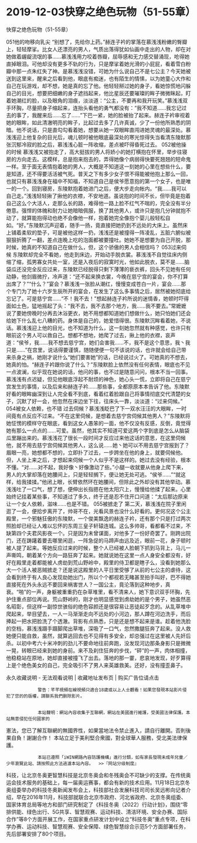 # 2019-12-03快穿之绝色玩物（51-55章）



快穿之绝色玩物（51-55章）



 051他的吻移向乳尖   “别想了，先给你上药。”赫连子衿的掌落在慕浅浅粉嫩的臀瓣上，轻轻摩挲。比女人还漂亮的男人，气质出落得犹如仙画中走出的人物，却在对她做着龌龊流氓的事……慕浅浅用力咬着唇瓣，屈辱感和无力感交替涌现，呛得她直掉眼泪。可他却没有更多不轨的行为，只是摩挲着她光滑的小屁屁，看着雪白粉瓣中那一点朱红失了神。是慕浅浅没错，可她为什么说自己不是七公主？今天她被送到这里来，醒来之后看到他，眼底有痴迷，也有陌生的情愫，以为她童心大作和自己在玩游戏，却不想，她是真的忘了他。他轻轻掰过她的身子，看她惊慌地闪躲自己的目光，想要把细嫩的身子遮挡起来，他比星辰还要璀璨的眸子微微眯起，盯着她潮红的脸，以及眼角的泪痕，淡淡道：“公主，不要再和我开玩笑。”慕浅浅双手环胸，尽量把身子缩起来，连抬头看他的勇气都没有：“我不知道……我忘记过去的事了，我醒来后……忘了……”下巴一紧，她的脸被抬了起来。赫连子衿审视着她的眼眸，如此清澈明亮的眸子，比起过去多了几许真诚，少了一份他所熟悉的阴暗。他不说话，只是直勾勾看着她，想要从她一双眼眸直闯进她灵魂的最深处。慕浅浅迎上他复杂的目光后，魂儿顿时被他眼底最深处的寒光惊得失当看清东陵默那张沉郁冷寂的脸之后，慕浅浅心脏一阵收缩，差点被吓得昏死过去。 052被他操的时候   慕浅浅又被抱走了，高大挺拔的男人将娇小的她打横抱在怀里，举步往寝房的方向走去。这模样，总是抱来抱去的，弄得她像个病弱得快要死翘翘的短命鬼一样。至于面无表情抱着她的男人，大概是不知道这一刻她的心里在想些什么，要是知道，还不得要活活被气死。普天之下有多少女子恨不得能被他抱上那么一回，也就只有慕浅浅身在福中不知福，不知道自己是侯爷愿意抱的第一个女子，也是唯一的一个。回到寝房，东陵默抱着她进门之后，便大步走向帐内。“我……我可以自己走。”浅浅轻轻揪了揪他的衣襟，不安地道。虽说抱的时间不长，但毕竟是抱着自己这么个大活人，走那么长的路，难得他一路上脸不红气不喘的，完全没有半分倦意。强悍的体魄和耐力让她暗暗佩服，换了其他男人，或许只是抱几分钟就抱不动了，就算能抱得动也绝不会像他一样，抱着她完全像抱个婴儿般轻松自如。“好。”东陵默沉声迎着，随手一扬，竟直接把她扔到不远处的大床上。虽然床上铺着柔软的垫子，可是被他这样一扔，浅浅还是被撞得一阵凌乱，五脏六腑似被狠狠折腾了一翻，差点连晚上吃的泡面都被要撞吐。她她不是想要为自己开脱，那时候，她真的不知道自己在做什么，但，这个骄傲的男人会相信吗？ 053过来伺候   东陵默却完全不看她，他走到床边，开始动手脱衣裳。慕浅浅不自觉往床内侧缩了缩，孤男寡女共处一室，还是入夜后的寂寞时光，他如此脱衣，莫不是……脑袋瓜还没完全反应过来，东陵默已经脱得只剩下薄薄的亵衣裤，回头不见她有任何动静，他剑眉微拧，冷声道：“还不起来换衣裳，今晚在慈宁宫的宴会，你不打算出席了？”“什么？”宴会？慕浅浅一张脸从潮红，慢慢变成苍白一片，宴会……那个专门为了她十六岁生辰所开的宴会，在发生了这么多事情之后，居然被她彻底给忘记了。可是慈宁宫……“不！我不去！”想起赫连子衿所说的迷情香，她顿时吓得面如土色，猛地摇起了头：“我不去，我不去那个地方，我……我不要去。”常嬷嬷说了要她傍晚时分再去沐浴更衣，她不用想都知道她们想做什么，她只怕她们还会给她下什么乱七八糟的药。身体是自己的，她爱惜得很。东陵默沉眸看着她，不说话。慕浅浅迎上他的目光，也不知道为什么，这一刻她忽然就有种感觉，也许只有眼前这个男人可以救自己。想都不想地，她爬了过去，揪上他的衣襟，哀声道：“侯爷，我……我不想去慈宁宫，她们会害我……不，我不是这个意思，我丶我只是……”在宫里，说话得要谨慎，随随便便一句不该说的话，也许就会给自己带来杀身之祸，她刚才说什么“她们要害她”的话，已经说过火了。可她真的不想去，她真的怕。“赫连子衿跟你说了什么？”东陵默脸上依然没有任何表情，眼底也不见一点波澜，似乎现在她说的话，他问的事，也不过是随意问问，根本不当一回事。慕浅浅有点迟疑，但见他眼底浮起不耐烦的神色，她心头一慌，立即将自己在慈宁宫发生的事情，以及后来和赫连子衿……那些事，全都原原本本告诉了他。东陵默好看的眼眸幽深到让人完全看不到底，看着红着脸跟自己将事情彻底交代清楚的女子，沉默了好一会，他忽然在床边坐下往，往床头一靠，淡淡道：“过来伺候。” 054被女人依赖，也不错   过去伺候？慕浅浅眨巴了下一双水汪汪的大眼眸，一时间竟有点反应不过来。“不在这里伺候，是想着去慈宁宫伺候其他男人？”东陵默将她怔愣的模样守在眼底，看到这女人愚笨的一面，他不仅没有反感，反倒，竟觉得她有那么一点点的……可爱。虽然，他其实不知道可爱这两个字到底是怎么从脑袋瓜里蹦出来的。慕浅浅花了很长一段时间才反应过来他这话的意思，在这里伺候他，就不用去慈宁宫伺候其他男人，这么说……她丶她可以不用去慈宁宫报到了？眉眼一亮，她想都不想的，立即扑了过去，一步跨坐在他的身上，就要伺候他。但，人坐上来之后，才想起来伺候一个人似乎不是这样的。她过去没有经验，根本不懂。“对……对不起，我好像丶好像激动了些。”小腿一收就要从他身上爬下来，男人的大掌却落在她腰间上，只是轻轻搁下，便让她无处可逃。“侯爷……”“就这样，给我揉揉。”他闭上眼，长臂依然环在她腰间，但除此之外却没有其他举动。慕浅浅吐了一口气，想了想，便伸出长指摁在他太阳穴上，慢慢给他揉了起来。心里始终记挂着某些事，不知道过了多久，终于还是忍不住开口问道：“太后那边原来让一个女人依赖，滋味……也是不错。 055被掳走了   第二天，慕浅浅在院子里闲逛了一会，便拾步离开了，帅哥不在，光看风景也没什么好看的。更何况这个公主殿里，一个邪魅狂傲的东陵默，一个俊美飘逸的赫连子衿，还有那个只是打过两次照脸却已经让人难以忘怀的东周三皇子轩辕连城。这么多帅哥，看都看不过来，不缺第四个夫君风影夜一个。只是因为未曾谋面，对他多了一份好奇罢了。刚跨出院门，还在踌躇着要去哪里闲逛，一阵急促的马蹄声由远及近，眼前一花，身子顿时被人提了起来。等她反应过来的时候，整个人已经被人脸朝下抓到马背上，马儿一声嘶鸣，朝着某个方向一路狂奔了起来。她就说她在这里一点人身安全都没有，好好在殿里走着都能被人虏劫到荒山野岭中，殿里的侍卫都是瞎子么，没看到她那么大一个活人被恶贼掳走？还是说这殿里的人平日里受够了从前的七公主的虐待，这会看到终于有人良心发现劫她出门，所以个个都视若无睹甚至拍手叫好，巴不得她直接死在外头永远不要回来祸害世人？一国公主，竟沦落到这种地步，真衰。“啪”的一声，身躯被重重扔在杂草堆里，看不清来人，她下意识双手环胸，先护住重点部位再说。荒山野岭的，刚才也明显感觉到虏劫她的是个男子，她虽然恶名昭彰，但这样一副惊世骇俗的绝色容颜还是很容易让恶徒起歹念的。从乱草堆中爬起来，举目望去，一人一马渐渐走向不远处的小河边，那人蹲在河边洗手，而后捧起一把水把脸洗了个透澈。背影有点熟悉，只是还是想不起来是谁。趁着他洗脸的空档，慕浅浅蹑手蹑脚爬出草堆，深吸了一口气，忽然撒腿狂奔了起来。没人救她便只能自救，虽然，就算逃回去也不见得有多安全，却总强过在这里被人先奸后杀。以初中考六十米冲刺的劲儿不要命地往前奔跑，没发现河边那条身影只是微微一晃，转眼已经来到她的身前。来不及刹住狂奔的步伐，“砰”的一声，肉体相撞，他稳稳站在原地，她却直接被撞飞了出去。落地的那一霎，悲哀地发现，好歹算得上是个绝色美女的自己，完全吸引不了男人来英雄救美。还好，没有撞歪鼻子。
            







永久收藏说明 - 无法观看说明 | 收藏地址发布页 | 购买广告位请点击


                警告：芊芊視頻在線視頻只適合18歲或以上人士觀看！如果您發現本站影片侵犯了您的的版權，請聯系我們删除影片。
            

                本站聲明：網站內容收集于互聯網，網站在美國進行維護，受美國法律保護。本站無意侵犯任何國家的
憲法，您已了解互聯網的無國界性，如果當地法令禁止進入，請自行離開。否則後果自負！謝謝合作！
本站立足于美利堅合衆國，對全球華人服務，受北美法律保護。
            

                本站已遵照「iWIN網路內容防護機構」進行分類，如有家長發現未成年兒童／少年瀏覽此站、請按照此方法過濾本站內容。  >>『网站分级制度』




科技，让北京冬奥更智慧科技是北京冬奥会和冬残奥会不可缺少的支撑。在传统奥运会技术服务的基础上，每一届奥运赛事，都会有新的技术应用。11月18日北京冬奥组委举办的科技冬奥新闻发布会上，科技部社会发展科技司司长吴远彬向记者介绍，早在2016年11月，科技部就联合北京市政府、河北省政府、北京冬奥组委、国家体育总局等地方和部门研究制定了《科技冬奥（2022）行动计划》，围绕“零排供能、绿色出行、5G共享、智慧观赛、运动科技、清洁环境、安全办赛、国际合作”等8个方面开展工作，在国家重点研发计划中设立“科技冬奥”重点专项，在科学办赛、运动科技、智慧观赛、安全保障、绿色智慧综合示范5个方面部署任务，先后部署安排了80个项目。


